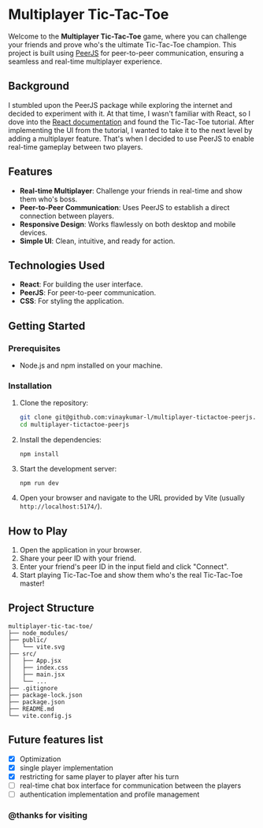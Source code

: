 # Multiplayer Tic-Tac-Toe

Welcome to the **Multiplayer Tic-Tac-Toe** game, where you can challenge your friends and prove who's the ultimate Tic-Tac-Toe champion. This project is built using [PeerJS](https://peerjs.com/) for peer-to-peer communication, ensuring a seamless and real-time multiplayer experience.

## Background

I stumbled upon the PeerJS package while exploring the internet and decided to experiment with it. At that time, I wasn't familiar with React, so I dove into the [React documentation](https://reactjs.org/docs/getting-started.html) and found the Tic-Tac-Toe tutorial. After implementing the UI from the tutorial, I wanted to take it to the next level by adding a multiplayer feature. That's when I decided to use PeerJS to enable real-time gameplay between two players.

## Features

- **Real-time Multiplayer**: Challenge your friends in real-time and show them who's boss.
- **Peer-to-Peer Communication**: Uses PeerJS to establish a direct connection between players.
- **Responsive Design**: Works flawlessly on both desktop and mobile devices.
- **Simple UI**: Clean, intuitive, and ready for action.

## Technologies Used

- **React**: For building the user interface.
- **PeerJS**: For peer-to-peer communication.
- **CSS**: For styling the application.

## Getting Started

### Prerequisites

- Node.js and npm installed on your machine.

### Installation

1. Clone the repository:

   ```sh
   git clone git@github.com:vinaykumar-l/multiplayer-tictactoe-peerjs.git
   cd multiplayer-tictactoe-peerjs
   ```

2. Install the dependencies:

   ```
   npm install
   ```

3. Start the development server:

   ```
   npm run dev
   ```

4. Open your browser and navigate to the URL provided by Vite (usually `http://localhost:5174/`).

## How to Play

1. Open the application in your browser.
2. Share your peer ID with your friend.
3. Enter your friend's peer ID in the input field and click "Connect".
4. Start playing Tic-Tac-Toe and show them who's the real Tic-Tac-Toe master!

## Project Structure

```
multiplayer-tic-tac-toe/
├── node_modules/
├── public/
│   └── vite.svg
├── src/
│   ├── App.jsx
│   ├── index.css
│   ├── main.jsx
│   └── ...
├── .gitignore
├── package-lock.json
├── package.json
├── README.md
└── vite.config.js
```

## Future features list

- [x] Optimization
- [x] single player implementation
- [x] restricting for same player to player after his turn
- [ ] real-time chat box interface for communication between the players
- [ ] authentication implementation and profile management

### @thanks for visiting
